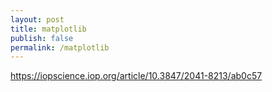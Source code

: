 ```yaml
---
layout: post
title: matplotlib
publish: false
permalink: /matplotlib
---
```


https://iopscience.iop.org/article/10.3847/2041-8213/ab0c57
